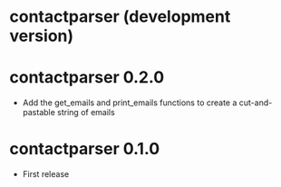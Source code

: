 # contactparser (development version)

# contactparser 0.2.0
* Add the get_emails and print_emails functions to create a cut-and-pastable string of emails

# contactparser 0.1.0

* First release
